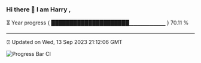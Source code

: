 ### Hi there 👋 I am Harry , 

⏳ Year progress { █████████████████████▁▁▁▁▁▁▁▁▁ } 70.11 %

---

⏰ Updated on Wed, 13 Sep 2023 21:12:06 GMT

![Progress Bar CI](https://github.com/duykhang68/duykhang68/workflows/Progress%20Bar%20CI/badge.svg)

